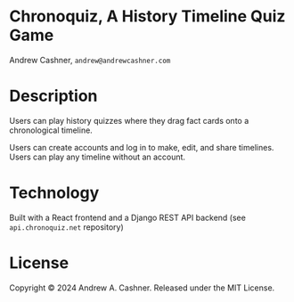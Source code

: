 # Chronoquiz, A History Timeline Quiz Game

Andrew Cashner, `andrew@andrewcashner.com`

# Description

Users can play history quizzes where they drag fact cards onto a chronological
timeline.

Users can create accounts and log in to make, edit, and share timelines. Users
can play any timeline without an account.

# Technology

Built with a React frontend and a Django REST API backend (see
`api.chronoquiz.net` repository)

# License

Copyright © 2024 Andrew A. Cashner. Released under the MIT License. 


